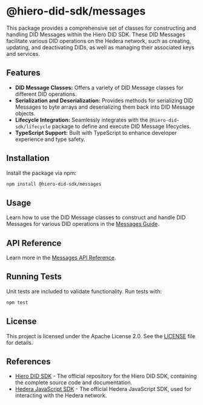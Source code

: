 # @hiero-did-sdk/messages

This package provides a comprehensive set of classes for constructing and handling DID Messages within the Hiero DID SDK. These DID Messages facilitate various DID operations on the Hedera network, such as creating, updating, and deactivating DIDs, as well as managing their associated keys and services.

## Features

- **DID Message Classes:** Offers a variety of DID Message classes for different DID operations.
- **Serialization and Deserialization:** Provides methods for serializing DID Messages to byte arrays and deserializing them back into DID Message objects.
- **Lifecycle Integration:** Seamlessly integrates with the `@hiero-did-sdk/lifecycle` package to define and execute DID Message lifecycles.
- **TypeScript Support:** Built with TypeScript to enhance developer experience and type safety.

## Installation

Install the package via npm:

```bash
npm install @hiero-did-sdk/messages
```

## Usage

Learn how to use the DID Message classes to construct and handle DID Messages for various DID operations in the [Messages Guide](https://github.com/DSRCorporation/hiero-did-sdk-js/documentation/0.0.2-alpha/04-implementation/components/messages-guide.html).

## API Reference

Learn more in the [Messages API Reference](https://github.com/DSRCorporation/hiero-did-sdk-js/documentation/0.0.2-alpha/04-implementation/components/messages-api.html).

## Running Tests

Unit tests are included to validate functionality. Run tests with:

```bash
npm test
```

## License

This project is licensed under the Apache License 2.0. See the [LICENSE](LICENSE) file for details.

## References

- [Hiero DID SDK](https://github.com/DSRCorporation/hiero-did-sdk-js) - The official repository for the Hiero DID SDK, containing the complete source code and documentation.
- [Hedera JavaScript SDK](https://github.com/hashgraph/hedera-sdk-js) - The official Hedera JavaScript SDK, used for interacting with the Hedera network.
